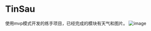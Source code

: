 # TinSau
使用mvp模式开发的练手项目，已经完成的模块有天气和图片。
![image](http://ww4.sinaimg.cn/mw690/e75a115bgw1f3rrbzv1m8g209v0diqv7.gif)
